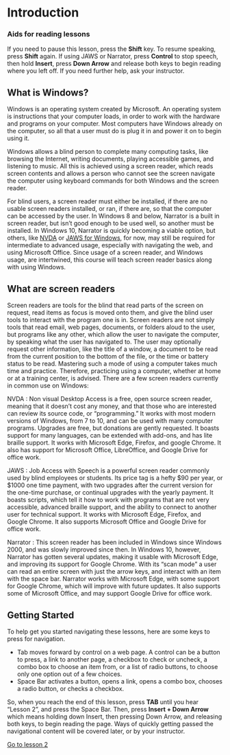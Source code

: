 Introduction
======================

### Aids for reading lessons

If you need to pause this lesson, press the **Shift** key. To resume
speaking, press **Shift** again. If using JAWS or Narrator, press
**Control** to stop speech, then hold **Insert**, press **Down Arrow**
and release both keys to begin reading where you left off. If you need
further help, ask your instructor.

What is Windows?
----------------

Windows is an operating system created by Microsoft. An operating system
is instructions that your computer loads, in order to work with the
hardware and programs on your computer. Most computers have Windows
already on the computer, so all that a user must do is plug it in and
power it on to begin using it.

Windows allows a blind person to complete many computing tasks, like
browsing the Internet, writing documents, playing accessible games, and
listening to music. All this is achieved using a screen reader, which
reads screen contents and allows a person who cannot see the screen navigate the computer
using keyboard commands for both Windows and the screen reader.

For blind users, a screen reader must either be installed, if there are
no usable screen readers installed, or ran, if there are, so that the
computer can be accessed by the user. In Windows 8 and below,
Narrator is a built in screen reader, but isn’t good enough to be used
well, so another must be installed. In Windows 10, Narrator is quickly
becoming a viable option, but others, like
[NVDA](https://www.nvaccess.org) or [JAWS for
Windows](https://www.freedomscientific.com/products/software/jaws/), for
now, may still be required for intermediate to advanced usage,
especially with navigating the web, and using Microsoft Office. Since
usage of a screen reader, and Windows usage, are intertwined, this
course will teach screen reader basics along with using Windows.

What are screen readers
-----------------------

Screen readers are tools for the blind that read parts of the screen on
request, read items as focus is moved onto them, and give the blind user
tools to interact with the program one is in. Screen readers are not
simply tools that read email, web pages, documents, or folders aloud to
the user, but programs like any other, which allow the user to navigate
the computer, by speaking what the user has navigated to. The user may
optionally request other information, like the title of a window, a
document to be read from the current position to the bottom of the file,
or the time or battery status to be read. Mastering such a mode of using
a computer takes much time and practice. Therefore, practicing using a
computer, whether at home or at a training center, is advised. There are
a few screen readers currently in common use on Windows:

NVDA
:   Non visual Desktop Access is a free, open source screen reader,
    meaning that it doesn’t cost any money, and that those who are
    interested can review its source code, or “programming.” It works
    with most modern versions of Windows, from 7 to 10, and can be used
    with many computer programs. Upgrades are free, but donations are
    gently requested. It boasts support for many languages, can be
    extended with add-ons, and has lite braille support. It works with
    Microsoft Edge, Firefox, and google Chrome. It also has support for
    Microsoft Office, LibreOffice, and Google Drive for office work.

JAWS
:   Job Access with Speech is a powerful screen reader commonly used by
    blind employees or students. Its price tag is a hefty $90 per year,
    or $1000 one time payment, with two upgrades after the current
    version for the one-time purchase, or continual upgrades with the
    yearly payment. It boasts scripts, which tell it how to work with
    programs that are not very accessible, advanced braille support, and
    the ability to connect to another user for technical support. It
    works with Microsoft Edge, Firefox, and Google Chrome. It also
    supports Microsoft Office and Google Drive for office work.

Narrator
:   This screen reader has been included in Windows since Windows 2000,
    and was slowly improved since then. In Windows 10, however, Narrator
    has gotten several updates, making it usable with Microsoft Edge,
    and improving its support for Google Chrome. With its “scan mode” a
    user can read an entire screen with just the arrow keys, and
    interact with an item with the space bar. Narrator works with
    Microsoft Edge, with some support for Google Chrome, which will
    improve with future updates. It also supports some of Microsoft
    Office, and may support Google Drive for office work.

Getting Started
---------------

To help get you started navigating these lessons, here are some keys to
press for navigation.

-   Tab moves forward by control on a web page. A control can be a
    button to press, a link to another page, a checkbox to check or
    uncheck, a combo box to choose an item from, or a list of radio
    buttons, to choose only one option out of a few choices.
-   Space Bar activates a button, opens a link, opens a combo box,
    chooses a radio button, or checks a checkbox.

So, when you reach the end of this lesson, press **TAB** until you hear
“Lesson 2”, and press the Space Bar. Then, press **Insert + Down Arrow**
which means holding down Insert, then pressing Down Arrow, and releasing
both keys, to begin reading the page. Ways of quickly getting passed the
navigational content will be covered later, or by your instructor.

[Go to lesson 2](Lesson%2002%20-%20Navigating%20Windows.md)
